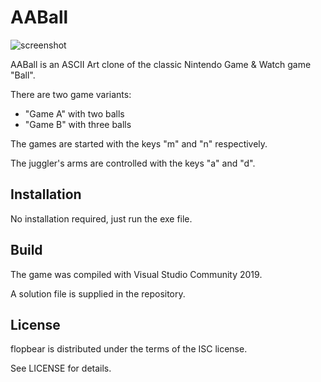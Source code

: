 # AABall

![screenshot](https://gitlab.com/tickelton/AABall/raw/master/artwork/AABall_640.gif)


AABall is an ASCII Art clone of the classic Nintendo Game & Watch game "Ball".

There are two game variants:
* "Game A" with two balls
* "Game B" with three balls

The games are started with the keys "m" and "n" respectively.

The juggler's arms are controlled with the keys "a" and "d".

## Installation

No installation required, just run the exe file.

## Build

The game was compiled with Visual Studio Community 2019.

A solution file is supplied in the repository.

## License

flopbear is distributed under the terms of the ISC license.

See LICENSE for details.

